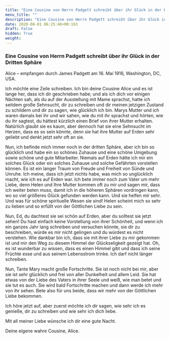 ```yaml
---
title: "Eine Cousine von Herrn Padgett schreibt über ihr Glück in der Dritten Sphäre"
menu_title: ""
description: "Eine Cousine von Herrn Padgett schreibt über ihr Glück in der Dritten Sphäre"
date: 2020-08-01 06:25:48+00:163
draft: False
hidden: True
weight:
---
```

### Eine Cousine von Herrn Padgett schreibt über ihr Glück in der Dritten Sphäre

Alice – empfangen durch James Padgett am 16. Mai 1916, Washington, DC, USA.

Ich möchte eine Zeile schreiben. Ich bin deine Cousine Alice und es ist lange her, dass ich dir geschrieben habe; und als ich dich vor einigen Nächten sah, als du auf der Ausstellung mit Mame sprachst, hatte ich seitdem große Sehnsucht, dir zu schreiben und dir meinen jetzigen Zustand zu schildern und dir zu sagen, wie glücklich ich bin. Marys Mutter und ich waren damals bei ihr und wir sahen, wie du mit ihr sprachst und hörten, wie du ihr sagtest, du hättest kürzlich einen Brief von ihrer Mutter erhalten. Natürlich glaubt sie es kaum, aber dennoch hat sie eine Sehnsucht im Herzen, dass es so sein könnte, denn sie hat ihre Mutter auf Erden sehr geliebt und denkt jetzt sehr oft an sie.

Nun, ich befinde mich immer noch in der dritten Sphäre, aber ich bin so glücklich und habe ein so schönes Zuhause und eine schöne Umgebung sowie schöne und gute Mitarbeiter. Niemals auf Erden hätte ich mir ein solches Glück oder ein solches Zuhause und solche Gefährten vorstellen können. Es ist ein langer Traum von Freude und Freiheit von Sünde und Unruhe. Ich meine, dass ich jetzt nichts habe, was mich so unglücklich macht, wie ich es auf Erden war. Ich bete immer noch zum Vater um mehr Liebe, denn Helen und Ihre Mutter kommen oft zu mir und sagen mir, dass ich weiter beten muss, damit ich in die höheren Sphären vordringen kann, wo so viel größeres Glück gefunden werden kann. Und sie helfen mir sehr. Und was für schöne spirituelle Wesen sie sind! Helen scheint mich so sehr zu lieben und so erfüllt von der Göttlichen Liebe zu sein.

Nun, Ed, du dachtest sie sei schön auf Erden, aber du solltest sie jetzt sehen! Du hast einfach keine Vorstellung von ihrer Schönheit, und wenn ich ein ganzes Jahr lang schreiben und versuchen könnte, sie dir zu beschreiben, würde es mir nicht gelingen und du würdest es nicht verstehen. Wie dankbar bin ich, dass sie mit ihrer Liebe zu mir gekommen ist und mir den Weg zu diesem Himmel der Glückseligkeit gezeigt hat. Oh, es ist wunderbar zu wissen, dass es einen Himmel gibt und dass ich seine Früchte esse und aus seinem Lebensstrom trinke. Ich darf nicht länger schreiben.

Nun, Tante Mary macht große Fortschritte. Sie ist noch nicht bei mir, aber sie ist sehr glücklich und frei von aller Dunkelheit und allem Leid. Sie hat etwas von der Liebe des Vaters in ihrer Seele und weiß, wie man betet und sie tut es auch. Sie wird bald Fortschritte machen und dann werde ich mehr von ihr sehen. Bete also für uns beide, dass wir mehr von der Göttlichen Liebe bekommen.

Ich höre jetzt auf, aber zuerst möchte ich dir sagen, wie sehr ich es genieße, dir zu schreiben und wie sehr ich dich liebe.

Mit all meiner Liebe wünsche ich dir eine gute Nacht.

Deine eigene wahre Cousine, Alice.
